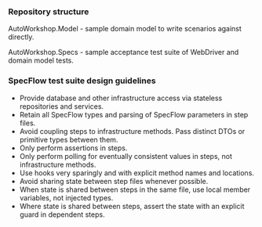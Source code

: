 ### Repository structure

AutoWorkshop.Model - sample domain model to write scenarios against directly.

AutoWorkshop.Specs - sample acceptance test suite of WebDriver and domain model tests.

### SpecFlow test suite design guidelines

- Provide database and other infrastructure access via stateless repositories and services.
- Retain all SpecFlow types and parsing of SpecFlow parameters in step files.
- Avoid coupling steps to infrastructure methods. Pass distinct DTOs or primitive types between them.
- Only perform assertions in steps.
- Only perform polling for eventually consistent values in steps, not infrastructure methods.
- Use hooks very sparingly and with explicit method names and locations.
- Avoid sharing state between step files whenever possible.
- When state is shared between steps in the same file, use local member variables, not injected types.
- Where state is shared between steps, assert the state with an explicit guard in dependent steps.
